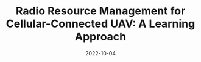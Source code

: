 ---
title: "Radio Resource Management for Cellular-Connected UAV: A Learning Approach"
collection: publications
permalink: /publication/2022-RRM-TCom-MajorRevision
date: 2022-10-04
venue: 'IEEE Transactions on Communications (TCom)'
paperurl: '/files/pdf/research/2022-RRM-UAV-DRL-MR-TC.pdf'
link: 'https://www.researchgate.net/publication/355043974_Radio_Resource_Management_for_Cellular-Connected_UAV_A_Learning_Approach'
citation: '<strong>Published on IEEE Transactions on Communications (TCom), Mar. 2023.</strong>
<br>
<br>
Integrating unmanned aerial vehicles (UAVs) into existing cellular networks encounters lots of challenges, among which one of the most striking concerns is how to achieve harmonious coexistence of aerial transceivers, inter alia, UAVs, and terrestrial user equipments (UEs). In this paper, a cellular-connected UAV network is focused, where multiple UAVs receive messages from base stations (BSs) in the down-link, while BSs are serving ground UEs in their cells. For effectively managing inter-cell interferences (ICIs) among UEs due to intense reuse of time-frequency resource block (RB) resource, a first $p$-tier based RB coordination criterion is proposed and adopted. Then, to enhance wireless transmission quality for UAVs while protecting terrestrial UEs from being interfered by ground-to-air (G2A) transmissions, a radio resource management (RRM) problem of joint dynamic RB coordination and time-varying beamforming design minimizing UAV’s ergodic outage duration (EOD) is investigated. To cope with conventional optimization techniques’ inefficiency in solving the formulated RRM problem, a deep reinforcement learning (DRL)-aided solution is initiated, where deep double duelling Q network (D3QN) and twin delayed deep deterministic policy gradient (TD3) are invoked to deal with RB coordination in discrete action domain and beamforming design in continuous action regime, respectively. The hybrid D3QN-TD3 solution is trained via interacting with the considered outer and inner environments in an online centralized manner so that it can then help achieve the suboptimal EOD minimization performance during its offline decentralized exploitation phase. Simulation results have illustrated the effectiveness of the proposed hybrid D3QN-TD3 algorithm, compared to several representative baselines.'
---